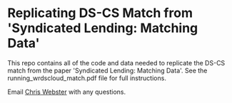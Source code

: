 # Replicating DS-CS Match from 'Syndicated Lending: Matching Data'

This repo contains all of the code and data needed to replicate the DS-CS match from the paper 'Syndicated Lending: Matching Data'. See the running_wrdscloud_match.pdf file for full instructions.

Email [Chris Webster](chris0webster@gmail.com) with any questions.

